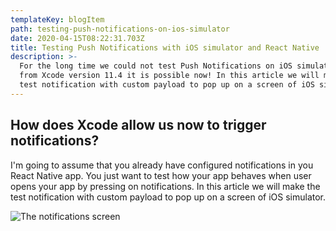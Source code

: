 ```yaml
---
templateKey: blogItem
path: testing-push-notifications-on-ios-simulator
date: 2020-04-15T08:22:31.703Z
title: Testing Push Notifications with iOS simulator and React Native
description: >-
  For the long time we could not test Push Notifications on iOS simulator. But
  from Xcode version 11.4 it is possible now! In this article we will make the
  test notification with custom payload to pop up on a screen of iOS simulator.
---
```

## How does Xcode allow us now to trigger notifications?

I'm going to assume that you already have configured notifications in you React Native app. You just want to test how your app behaves when user opens your app by pressing on notifications. In this article we will make the test notification with custom payload to pop up on a screen of iOS simulator.

![](/assets/screenshot-2020-03-20-at-6.01.45-pm.png "The notifications screen")
